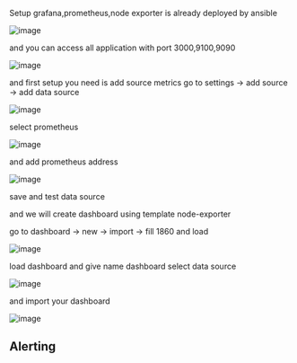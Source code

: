 Setup grafana,prometheus,node exporter is already deployed by ansible 

![image](https://user-images.githubusercontent.com/56806850/222938728-8e27b6be-709d-4dcb-a867-39e32ca9e8f4.png)

and you can access all application with port 3000,9100,9090

![image](https://user-images.githubusercontent.com/56806850/222938868-2e57a00e-7c37-41fc-a5b1-50d4b5a4e0d5.png)


and first setup you need is add source metrics go to settings -> add source  -> add data source 

![image](https://user-images.githubusercontent.com/56806850/222939369-ca92b240-5893-457a-9812-459587f4bc71.png)


select prometheus 

![image](https://user-images.githubusercontent.com/56806850/222939448-49ffe5d0-eae8-4714-bdfe-f1e3ef3bda99.png)

and add prometheus address

![image](https://user-images.githubusercontent.com/56806850/222939489-402b9439-b40a-4b95-9cf0-402c4404b40b.png)

save and test data source

and we will create dashboard using template node-exporter

go to dashboard -> new -> import ->  fill 1860 and load 

![image](https://user-images.githubusercontent.com/56806850/222939232-fc713dc4-919e-4665-a2e1-e2e6b720a796.png)

load dashboard and give name dashboard select data source 

![image](https://user-images.githubusercontent.com/56806850/222939614-6230e347-9bae-403c-aab0-c0655b8f5930.png)

and import your dashboard

![image](https://user-images.githubusercontent.com/56806850/222939688-5f8f88ef-da44-4888-9762-cd3a55344037.png)

## Alerting


